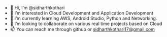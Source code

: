 - 👋 Hi, I’m @sidharthkothari
- 👀 I’m interested in Cloud Development and Application Development
- 🌱 I’m currently learning AWS, Android Studio, Python and Networking.
- 💞️ I’m looking to collaborate on various real time projects based on Cloud
- 📫 You can reach me through github or sidharthkothari17@gmail.com

<!---
sidharthkothari/sidharthkothari is a ✨ special ✨ repository because its `README.md` (this file) appears on your GitHub profile.
You can click the Preview link to take a look at your changes.
--->
